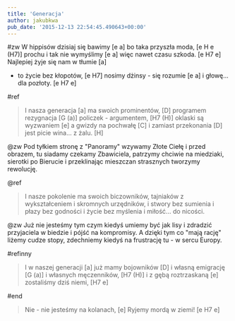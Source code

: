 ```yaml
---
title: 'Generacja'
author: jakubkwa
pub_date: '2015-12-13 22:54:45.490643+00:00'
---
```


#zw
W hippisów dzisiaj się bawimy [e a]
bo taka przyszła moda, [e H e (H7)]
prochu i tak nie wymyślimy [e a]
więc nawet czasu szkoda. [e H7 e]
Najlepiej żyje się nam w tłumie [a]
- to życie bez kłopotów, [e H7]
nosimy dżinsy - się rozumie [e a]
i głowę... dla pozłoty. [e H7 e]

#ref
>I nasza generacja [a]
>ma swoich prominentów, [D]
>programem rezygnacja [G (a)]
>policzek - argumentem, [H7 (H)]
>oklaski są wyzwaniem [e]
>a gwizdy na pochwałę [C]
>i zamiast przekonania [D]
>jest picie wina... z żalu. [H]

@zw
Pod tyłkiem stronę z "Panoramy"
wzywamy Złote Ciełę
i przed obrazem, tu siadamy
czekamy Zbawiciela,
patrzymy chciwie na miedziaki,
sierotki po Bierucie
i przeklinając mieszczan strasznych
tworzymy rewolucję.

@ref
>I nasze pokolenie
>ma swoich biczowników,
>tajniaków z wykształceniem
>i skromnych urzędników,
>i stwory bez sumienia
>i płazy bez godności
>i życie bez myślenia
>i miłość... do nicości.

@zw
Już nie jesteśmy tym czym kiedyś
umiemy być jak lisy
i zdradzić przyjaciela w biedzie
i pójść na kompromisy.
A dzięki tym co "mają rację"
liżemy cudze stopy,
zdechniemy kiedyś na frustrację
tu - w sercu Europy.

#refinny
>I w naszej generacji [a]
>już mamy bojowników [D]
>i własną emigrację [G (a)]
>i własnych męczenników, [H7 (H)]
>i z gębą roztrzaskaną [e]
>zostaliśmy dziś niemi, [H7 e]

#end
>Nie - nie jesteśmy na kolanach, [e]
>Ryjemy mordą w ziemi! [e H7 e]